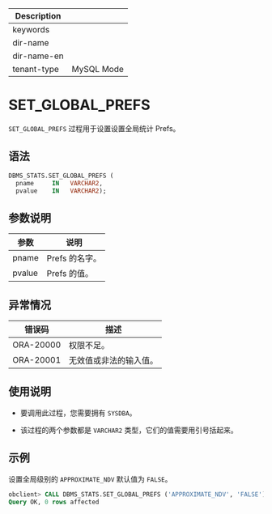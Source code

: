 | Description   |                 |
|---------------|-----------------|
| keywords      |                 |
| dir-name      |                 |
| dir-name-en   |                 |
| tenant-type   | MySQL Mode      |

# SET_GLOBAL_PREFS

`SET_GLOBAL_PREFS` 过程用于设置设置全局统计 Prefs。

## 语法 

```sql
DBMS_STATS.SET_GLOBAL_PREFS (
  pname     IN   VARCHAR2,
  pvalue    IN   VARCHAR2);
```



## 参数说明 

|   参数   |     说明     |
|--------|------------|
| pname  | Prefs 的名字。 |
| pvalue | Prefs 的值。  |



## 异常情况 


|    错误码    |     描述      |
|-----------|-------------|
| ORA-20000 | 权限不足。       |
| ORA-20001 | 无效值或非法的输入值。 |



## 使用说明 

* 要调用此过程，您需要拥有 `SYSDBA`。 

* 该过程的两个参数都是 `VARCHAR2` 类型，它们的值需要用引号括起来。


## 示例 

设置全局级别的 `APPROXIMATE_NDV` 默认值为 `FALSE`。

```sql
obclient> CALL DBMS_STATS.SET_GLOBAL_PREFS ('APPROXIMATE_NDV', 'FALSE');
Query OK, 0 rows affected
```


